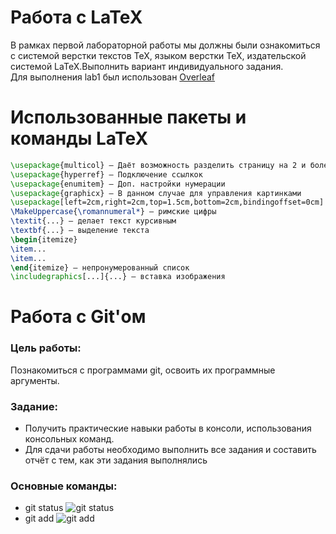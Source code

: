 # Работа с LaTeX
В рамках первой лабораторной работы мы должны были ознакомиться с системой верстки текстов TeX, языком верстки TeX, издательской системой LaTeX.Выполнить вариант индивидуального задания.  
Для выполнения lab1 был использован [Overleaf](https://ru.overleaf.com/)
# Использованные пакеты и команды LaTeX
```LaTeX
\usepackage{multicol} — Даёт возможность разделить страницу на 2 и более коллонны
\usepackage{hyperref} — Подключение ссылкок 
\usepackage{enumitem} — Доп. настройки нумерации
\usepackage{graphicx} — В данном случае для управления картинками 
\usepackage[left=2cm,right=2cm,top=1.5cm,bottom=2cm,bindingoffset=0cm] — Настройка геометрии страницы
\MakeUppercase{\romannumeral*} — римские цифры
\textit{...} — делает текст курсивным  
\textbf{...} — выделение текста 
\begin{itemize}
\item...
\item...
\end{itemize} — непронумерованный список
\includegraphics[...]{...} — вставка изображения
```
# Работа с Git'ом
### Цель работы:
Познакомиться с программами git, освоить их программные аргументы.
### Задание:
+ Получить практические навыки работы в консоли, использования консольных команд.  
+ Для сдачи работы необходимо выполнить все задания и составить отчёт с тем, как эти задания выполнялись

### Основные команды:
+ git status ![git status](https://github.com/iis-42x70x/RPIIS/blob/%D0%A1%D0%BE%D0%BB%D0%BE%D0%BC%D0%B0%D1%85%D0%B0_%D0%90/png/git%20status.png)
+ git add ![git add](https://github.com/iis-42x70x/RPIIS/blob/%D0%A1%D0%BE%D0%BB%D0%BE%D0%BC%D0%B0%D1%85%D0%B0_%D0%90/png/git%20add.png)


